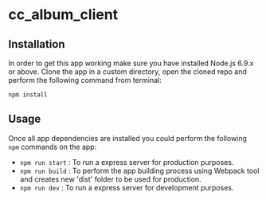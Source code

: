 # cc_album_client

## Installation
In order to get this app working make sure you have installed Node.js 6.9.x or above.
Clone the app in a custom directory, open the cloned repo and perform the following command from terminal:

<code>npm install</code>

## Usage

Once all app dependencies are installed you could perform the following <code>npm</code> commands on the app:

* <code>npm run start</code> : To run a express server for production purposes. 
* <code>npm run build</code> : To perform the app building process using Webpack tool and creates new 'dist' folder to be used for production. 
* <code>npm run dev</code> : To run a express server for development purposes.